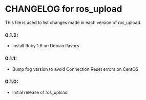 # CHANGELOG for ros_upload

This file is used to list changes made in each version of ros_upload.

### 0.1.2:
* Install Ruby 1.9 on Debian flavors

### 0.1.1:
* Bump fog version to avoid Connection Reset errors on CentOS

### 0.1.0:
* Initial release of ros_upload

